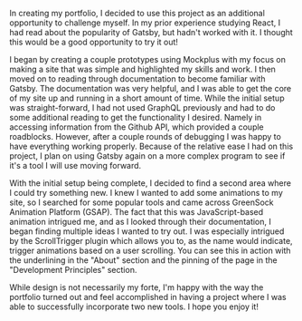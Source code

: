 In creating my portfolio, I decided to use this project as an additional opportunity to challenge myself. In my prior experience studying React, I had read about the popularity of Gatsby, but hadn't worked with it. I thought this would be a good opportunity to try it out!

I began by creating a couple prototypes using Mockplus with my focus on making a site that was simple and highlighted my skills and work. I then moved on to reading through documentation to become familiar with Gatsby. The documentation was very helpful, and I was able to get the core of my site up and running in a short amount of time. While the initial setup was straight-forward, I had not used GraphQL previously and had to do some additional reading to get the functionality I desired. Namely in accessing information from the Github API, which provided a couple roadblocks. However, after a couple rounds of debugging I was happy to have everything working properly. Because of the relative ease I had on this project, I plan on using Gatsby again on a more complex program to see if it's a tool I will use moving forward.

With the initial setup being complete, I decided to find a second area where I could try something new. I knew I wanted to add some animations to my site, so I searched for some popular tools and came across GreenSock Animation Platform (GSAP). The fact that this was JavaScript-based animation intrigued me, and as I looked through their documentation, I began finding multiple ideas I wanted to try out. I was especially intrigued by the ScrollTrigger plugin which allows you to, as the name would indicate, trigger animations based on a user scrolling. You can see this in action with the underlining in the "About" section and the pinning of the page in the "Development Principles" section.

While design is not necessarily my forte, I'm happy with the way the portfolio turned out and feel accomplished in having a project where I was able to successfully incorporate two new tools. I hope you enjoy it!
